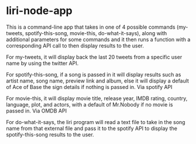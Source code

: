 # liri-node-app

This is a command-line app that takes in one of 4 possible commands (my-tweets, spotify-this-song, movie-this, do-what-it-says),
along with additional parameters for some commands and it then runs a function with a corresponding API call to then display
results to the user.

For my-tweets, it will display back the last 20 tweets from a specific user name by using the twitter API.

For spotify-this-song, if a song is passed in it will display results such as artist name, song name, preview link and album, 
else it will display a default of Ace of Base the sign details if nothing is passed in. Via spotify API

For movie-this, it will display movie title, release year, IMDB rating, country, language, plot, and actors, with a default of
Mr.Nobody if no movie is passed in. Via OMDB API

For do-what-it-says, the liri program will read a text file to take in the song name from that external file and pass it to 
the spotify API to display the spotify-this-song results to the user.
